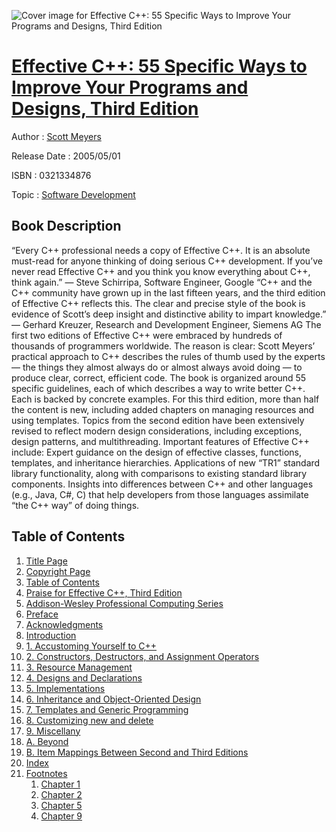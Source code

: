 ![Cover image for Effective C++: 55 Specific Ways to Improve Your Programs and Designs, Third Edition](https://imgdetail.ebookreading.net/cover/cover/software_development/EB0321334876.jpg)

[Effective C++: 55 Specific Ways to Improve Your Programs and Designs, Third Edition](https://ebookreading.net/view/book/Effective+C%2B%2B%3A+55+Specific+Ways+to+Improve+Your+Programs+and+Designs%2C+Third+Edition-EB0321334876_1.html "Effective C++: 55 Specific Ways to Improve Your Programs and Designs, Third Edition")
====================================================================================================================

Author : [Scott Meyers](https://ebookreading.net/search/author/Scott+Meyers)

Release Date : 2005/05/01

ISBN : 0321334876

Topic : [Software Development](https://ebookreading.net/search/category/software-development)

Book Description
-----------------

 “Every C++ professional needs a copy of Effective C++. It is an absolute must-read for anyone thinking of doing serious C++ development. If you’ve never read Effective C++ and you think you know everything about C++, think again.” — Steve Schirripa, Software Engineer, Google 
 “C++ and the C++ community have grown up in the last fifteen years, and the third edition of Effective C++ reflects this. The clear and precise style of the book is evidence of Scott’s deep insight and distinctive ability to impart knowledge.” — Gerhard Kreuzer, Research and Development Engineer, Siemens AG 
The first two editions of Effective C++ were embraced by hundreds of thousands of programmers worldwide. The reason is clear: Scott Meyers’ practical approach to C++ describes the rules of thumb used by the experts — the things they almost always do or almost always avoid doing — to produce clear, correct, efficient code.
The book is organized around 55 specific guidelines, each of which describes a way to write better C++. Each is backed by concrete examples. For this third edition, more than half the content is new, including added chapters on managing resources and using templates. Topics from the second edition have been extensively revised to reflect modern design considerations, including exceptions, design patterns, and multithreading.
Important features of Effective C++ include:
Expert guidance on the design of effective classes, functions, templates, and inheritance hierarchies.
Applications of new “TR1” standard library functionality, along with comparisons to existing standard library components.
Insights into differences between C++ and other languages (e.g., Java, C#, C) that help developers from those languages assimilate “the C++ way” of doing things.

              
Table of Contents
-----------------

1. [Title Page](https://ebookreading.net/view/book/Effective+C%2B%2B%3A+55+Specific+Ways+to+Improve+Your+Programs+and+Designs%2C+Third+Edition-EB0321334876_4.html)
1. [Copyright Page](https://ebookreading.net/view/book/Effective+C%2B%2B%3A+55+Specific+Ways+to+Improve+Your+Programs+and+Designs%2C+Third+Edition-EB0321334876_5.html)
1. [Table of Contents](https://ebookreading.net/view/book/Effective+C%2B%2B%3A+55+Specific+Ways+to+Improve+Your+Programs+and+Designs%2C+Third+Edition-EB0321334876_8.html)
1. [Praise for Effective C++, Third Edition](https://ebookreading.net/view/book/Effective+C%2B%2B%3A+55+Specific+Ways+to+Improve+Your+Programs+and+Designs%2C+Third+Edition-EB0321334876_2.html)
1. [Addison-Wesley Professional Computing Series](https://ebookreading.net/view/book/Effective+C%2B%2B%3A+55+Specific+Ways+to+Improve+Your+Programs+and+Designs%2C+Third+Edition-EB0321334876_3.html)
1. [Preface](https://ebookreading.net/view/book/Effective+C%2B%2B%3A+55+Specific+Ways+to+Improve+Your+Programs+and+Designs%2C+Third+Edition-EB0321334876_9.html)
1. [Acknowledgments](https://ebookreading.net/view/book/Effective+C%2B%2B%3A+55+Specific+Ways+to+Improve+Your+Programs+and+Designs%2C+Third+Edition-EB0321334876_10.html)
1. [Introduction](https://ebookreading.net/view/book/Effective+C%2B%2B%3A+55+Specific+Ways+to+Improve+Your+Programs+and+Designs%2C+Third+Edition-EB0321334876_11.html)
1. [1. Accustoming Yourself to C++](https://ebookreading.net/view/book/Effective+C%2B%2B%3A+55+Specific+Ways+to+Improve+Your+Programs+and+Designs%2C+Third+Edition-EB0321334876_12.html)
1. [2. Constructors, Destructors, and Assignment Operators](https://ebookreading.net/view/book/Effective+C%2B%2B%3A+55+Specific+Ways+to+Improve+Your+Programs+and+Designs%2C+Third+Edition-EB0321334876_13.html)
1. [3. Resource Management](https://ebookreading.net/view/book/Effective+C%2B%2B%3A+55+Specific+Ways+to+Improve+Your+Programs+and+Designs%2C+Third+Edition-EB0321334876_14.html)
1. [4. Designs and Declarations](https://ebookreading.net/view/book/Effective+C%2B%2B%3A+55+Specific+Ways+to+Improve+Your+Programs+and+Designs%2C+Third+Edition-EB0321334876_15.html)
1. [5. Implementations](https://ebookreading.net/view/book/Effective+C%2B%2B%3A+55+Specific+Ways+to+Improve+Your+Programs+and+Designs%2C+Third+Edition-EB0321334876_16.html)
1. [6. Inheritance and Object-Oriented Design](https://ebookreading.net/view/book/Effective+C%2B%2B%3A+55+Specific+Ways+to+Improve+Your+Programs+and+Designs%2C+Third+Edition-EB0321334876_17.html)
1. [7. Templates and Generic Programming](https://ebookreading.net/view/book/Effective+C%2B%2B%3A+55+Specific+Ways+to+Improve+Your+Programs+and+Designs%2C+Third+Edition-EB0321334876_18.html)
1. [8. Customizing new and delete](https://ebookreading.net/view/book/Effective+C%2B%2B%3A+55+Specific+Ways+to+Improve+Your+Programs+and+Designs%2C+Third+Edition-EB0321334876_19.html)
1. [9. Miscellany](https://ebookreading.net/view/book/Effective+C%2B%2B%3A+55+Specific+Ways+to+Improve+Your+Programs+and+Designs%2C+Third+Edition-EB0321334876_20.html)
1. [A. Beyond ](https://ebookreading.net/view/book/Effective+C%2B%2B%3A+55+Specific+Ways+to+Improve+Your+Programs+and+Designs%2C+Third+Edition-EB0321334876_21.html)
1. [B. Item Mappings Between Second and Third Editions](https://ebookreading.net/view/book/Effective+C%2B%2B%3A+55+Specific+Ways+to+Improve+Your+Programs+and+Designs%2C+Third+Edition-EB0321334876_22.html)
1. [Index](https://ebookreading.net/view/book/Effective+C%2B%2B%3A+55+Specific+Ways+to+Improve+Your+Programs+and+Designs%2C+Third+Edition-EB0321334876_23.html)
1. [Footnotes](https://ebookreading.net/view/book/Effective+C%2B%2B%3A+55+Specific+Ways+to+Improve+Your+Programs+and+Designs%2C+Third+Edition-EB0321334876_25.html)
    1. [Chapter 1](https://ebookreading.net/view/book/Effective+C%2B%2B%3A+55+Specific+Ways+to+Improve+Your+Programs+and+Designs%2C+Third+Edition-EB0321334876_25.html#ftn.ch01fn00)
    1. [Chapter 2](https://ebookreading.net/view/book/Effective+C%2B%2B%3A+55+Specific+Ways+to+Improve+Your+Programs+and+Designs%2C+Third+Edition-EB0321334876_25.html#ftn.ch02fn00)
    1. [Chapter 5](https://ebookreading.net/view/book/Effective+C%2B%2B%3A+55+Specific+Ways+to+Improve+Your+Programs+and+Designs%2C+Third+Edition-EB0321334876_25.html#ftn.ch05fn01)
    1. [Chapter 9](https://ebookreading.net/view/book/Effective+C%2B%2B%3A+55+Specific+Ways+to+Improve+Your+Programs+and+Designs%2C+Third+Edition-EB0321334876_25.html#ftn.ch09fn01)

